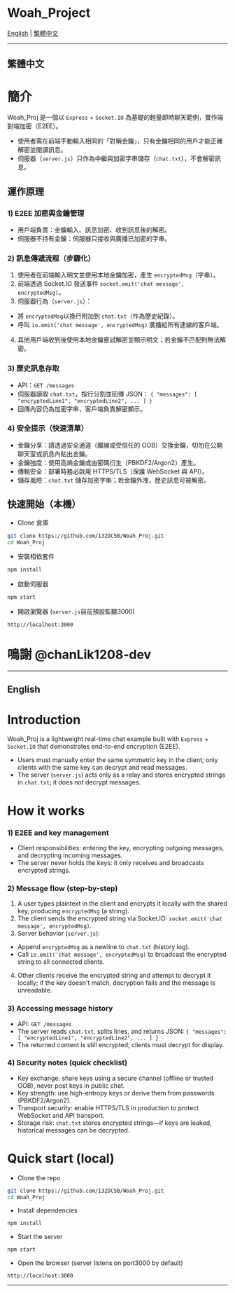 # Woah_Project

[English](#english) | [繁體中文](#繁體中文)

---

## 繁體中文

# 簡介
Woah_Proj 是一個以 `Express` + `Socket.IO` 為基礎的輕量即時聊天範例，實作端對端加密（E2EE）。

- 使用者需在前端手動輸入相同的「對稱金鑰」，只有金鑰相同的用戶才能正確解密並閱讀訊息。 
- 伺服器（`server.js`）只作為中繼與加密字串儲存（`chat.txt`），不會解密訊息。

## 運作原理

### 1) E2EE 加密與金鑰管理

- 用戶端負責：金鑰輸入、訊息加密、收到訊息後的解密。 
- 伺服器不持有金鑰：伺服器只接收與廣播已加密的字串。

### 2) 訊息傳遞流程（步驟化）

1. 使用者在前端輸入明文並使用本地金鑰加密，產生 `encryptedMsg`（字串）。 
2. 前端透過 Socket.IO 發送事件 `socket.emit('chat message', encryptedMsg)`。 
3. 伺服器行為（`server.js`）：
 - 將 `encryptedMsg`以換行附加到 `chat.txt`（作為歷史紀錄）。
 - 呼叫 `io.emit('chat message', encryptedMsg)` 廣播給所有連線的客戶端。
4. 其他用戶端收到後使用本地金鑰嘗試解密並顯示明文；若金鑰不匹配則無法解密。

### 3) 歷史訊息存取

- API：`GET /messages` 
 - 伺服器讀取 `chat.txt`，按行分割並回傳 JSON： 
 `{ "messages": [ "encryptedLine1", "encryptedLine2", ... ] }` 
 - 回傳內容仍為加密字串，客戶端負責解密顯示。

### 4) 安全提示（快速清單）

- 金鑰分享：請透過安全通道（離線或受信任的 OOB）交換金鑰，切勿在公開聊天室或訊息內貼出金鑰。 
- 金鑰強度：使用高熵金鑰或由密碼衍生（PBKDF2/Argon2）產生。 
- 傳輸安全：部署時務必啟用 HTTPS/TLS（保護 WebSocket 與 API）。 
- 儲存風險：`chat.txt` 儲存加密字串；若金鑰外洩，歷史訊息可被解密。

## 快速開始（本機）

- Clone 倉庫
 ```bash
 git clone https://github.com/132DC5B/Woah_Proj.git
 cd Woah_Proj
 ```

- 安裝相依套件
 ```bash
 npm install
 ```

- 啟動伺服器
 ```bash
 npm start
 ```

- 開啟瀏覽器 (`server.js`目前預設監聽3000)
 ```
 http://localhost:3000
 ```
 # 鳴謝 @chanLik1208-dev
---

## English

# Introduction
Woah_Proj is a lightweight real-time chat example built with `Express` + `Socket.IO` that demonstrates end-to-end encryption (E2EE).

- Users must manually enter the same symmetric key in the client; only clients with the same key can decrypt and read messages. 
- The server (`server.js`) acts only as a relay and stores encrypted strings in `chat.txt`; it does not decrypt messages.

# How it works

### 1) E2EE and key management

- Client responsibilities: entering the key, encrypting outgoing messages, and decrypting incoming messages. 
- The server never holds the keys: it only receives and broadcasts encrypted strings.

### 2) Message flow (step-by-step)

1. A user types plaintext in the client and encrypts it locally with the shared key, producing `encryptedMsg` (a string). 
2. The client sends the encrypted string via Socket.IO: `socket.emit('chat message', encryptedMsg)`. 
3. Server behavior (`server.js`):
 - Append `encryptedMsg` as a newline to `chat.txt` (history log).
 - Call `io.emit('chat message', encryptedMsg)` to broadcast the encrypted string to all connected clients.
4. Other clients receive the encrypted string and attempt to decrypt it locally; if the key doesn't match, decryption fails and the message is unreadable.

### 3) Accessing message history

- API: `GET /messages` 
 - The server reads `chat.txt`, splits lines, and returns JSON: 
 `{ "messages": [ "encryptedLine1", "encryptedLine2", ... ] }` 
 - The returned content is still encrypted; clients must decrypt for display.

### 4) Security notes (quick checklist)

- Key exchange: share keys using a secure channel (offline or trusted OOB), never post keys in public chat. 
- Key strength: use high-entropy keys or derive them from passwords (PBKDF2/Argon2).
- Transport security: enable HTTPS/TLS in production to protect WebSocket and API transport.
- Storage risk: `chat.txt` stores encrypted strings—if keys are leaked, historical messages can be decrypted.

# Quick start (local)

- Clone the repo
 ```bash
 git clone https://github.com/132DC5B/Woah_Proj.git
 cd Woah_Proj
 ```

- Install dependencies
 ```bash
 npm install
 ```

- Start the server
 ```bash
 npm start
 ```

- Open the browser (server listens on port3000 by default)
 ```
 http://localhost:3000
 ```

---

